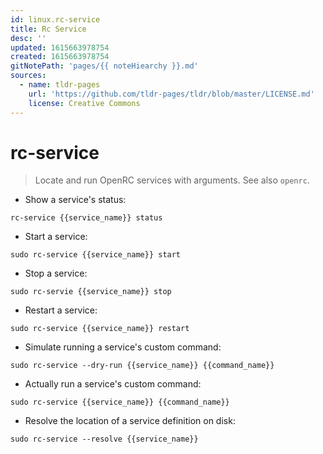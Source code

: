 ```yaml
---
id: linux.rc-service
title: Rc Service
desc: ''
updated: 1615663978754
created: 1615663978754
gitNotePath: 'pages/{{ noteHiearchy }}.md'
sources:
  - name: tldr-pages
    url: 'https://github.com/tldr-pages/tldr/blob/master/LICENSE.md'
    license: Creative Commons
---
```

# rc-service

> Locate and run OpenRC services with arguments.
> See also `openrc`.

- Show a service's status:

`rc-service {{service_name}} status`

- Start a service:

`sudo rc-service {{service_name}} start`

- Stop a service:

`sudo rc-servie {{service_name}} stop`

- Restart a service:

`sudo rc-service {{service_name}} restart`

- Simulate running a service's custom command:

`sudo rc-service --dry-run {{service_name}} {{command_name}}`

- Actually run a service's custom command:

`sudo rc-service {{service_name}} {{command_name}}`

- Resolve the location of a service definition on disk:

`sudo rc-service --resolve {{service_name}}`

